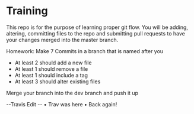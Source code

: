 # Training

This repo is for the purpose of learning proper git flow. You will be adding, altering, committing
files to the repo  and submitting pull requests to have your changes merged into the master branch.

Homework: 
Make 7 Commits in a branch that is named after you
- At least 2 should add a new file
- At least 1 should remove a file
- At least 1 should include a tag
- At least 3 should alter existing files

Merge your branch into the dev branch and push it up

--Travis Edit --
• Trav was here
• Back again!
